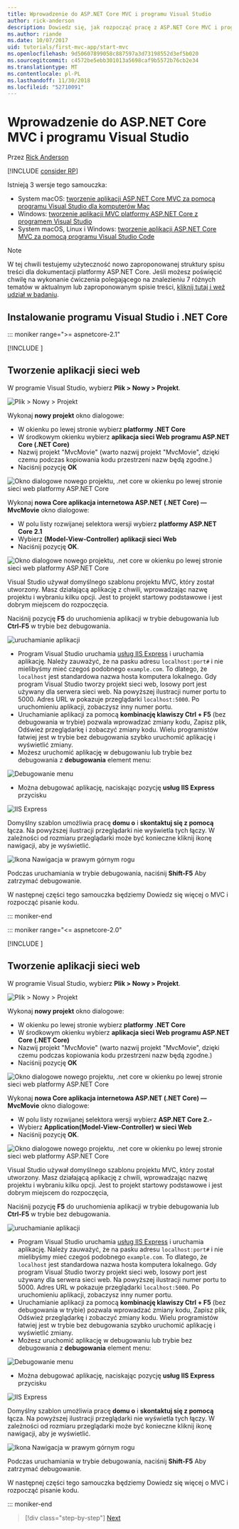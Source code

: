 ```yaml
---
title: Wprowadzenie do ASP.NET Core MVC i programu Visual Studio
author: rick-anderson
description: Dowiedz się, jak rozpocząć pracę z ASP.NET Core MVC i programu Visual Studio.
ms.author: riande
ms.date: 10/07/2017
uid: tutorials/first-mvc-app/start-mvc
ms.openlocfilehash: 9d50607899058c887597a3d73198552d3ef5b020
ms.sourcegitcommit: c4572be5ebb301013a5698caf9b5572b76cb2e34
ms.translationtype: MT
ms.contentlocale: pl-PL
ms.lasthandoff: 11/30/2018
ms.locfileid: "52710091"
---
```

# <a name="get-started-with-aspnet-core-mvc-and-visual-studio"></a>Wprowadzenie do ASP.NET Core MVC i programu Visual Studio

Przez [Rick Anderson](https://twitter.com/RickAndMSFT)

[!INCLUDE [consider RP](~/includes/razor.md)]

Istnieją 3 wersje tego samouczka:

* System macOS: [tworzenie aplikacji ASP.NET Core MVC za pomocą programu Visual Studio dla komputerów Mac](xref:tutorials/first-mvc-app-mac/start-mvc)
* Windows: [tworzenie aplikacji MVC platformy ASP.NET Core z programem Visual Studio](xref:tutorials/first-mvc-app/start-mvc)
* System macOS, Linux i Windows: [tworzenie aplikacji ASP.NET Core MVC za pomocą programu Visual Studio Code](xref:tutorials/first-mvc-app-xplat/start-mvc)

> [!NOTE]
> W tej chwili testujemy użyteczność nowo zaproponowanej struktury spisu treści dla dokumentacji platformy ASP.NET Core.  Jeśli możesz poświęcić chwilę na wykonanie ćwiczenia polegającego na znalezieniu 7 różnych tematów w aktualnym lub zaproponowanym spisie treści, [kliknij tutaj i weź udział w badaniu](https://dpk4xbh5.optimalworkshop.com/treejack/rps16hd5).

## <a name="install-visual-studio-and-net-core"></a>Instalowanie programu Visual Studio i .NET Core

::: moniker range=">= aspnetcore-2.1"

[!INCLUDE [](~/includes/net-core-prereqs-windows.md)]

## <a name="create-a-web-app"></a>Tworzenie aplikacji sieci web

W programie Visual Studio, wybierz **Plik > Nowy > Projekt**.

![Plik > Nowy > Projekt](start-mvc/_static/alt_new_project.png)

Wykonaj **nowy projekt** okno dialogowe:

* W okienku po lewej stronie wybierz **platformy .NET Core**
* W środkowym okienku wybierz **aplikacja sieci Web programu ASP.NET Core (.NET Core)**
* Nazwij projekt "MvcMovie" (warto nazwij projekt "MvcMovie", dzięki czemu podczas kopiowania kodu przestrzeni nazw będą zgodne.)
* Naciśnij pozycję **OK**

![Okno dialogowe nowego projektu, .net core w okienku po lewej stronie sieci web platformy ASP.NET Core ](start-mvc/_static/new_project2-21.png)

Wykonaj **nowa Core aplikacja internetowa ASP.NET (.NET Core) — MvcMovie** okno dialogowe:

* W polu listy rozwijanej selektora wersji wybierz **platformy ASP.NET Core 2.1**
* Wybierz **(Model-View-Controller) aplikacji sieci Web**
* Naciśnij pozycję **OK**.

![Okno dialogowe nowego projektu, .net core w okienku po lewej stronie sieci web platformy ASP.NET Core ](start-mvc/_static/new_project22-21.png)

Visual Studio używał domyślnego szablonu projektu MVC, który został utworzony. Masz działającą aplikację z chwili, wprowadzając nazwę projektu i wybraniu kilku opcji. Jest to projekt startowy podstawowe i jest dobrym miejscem do rozpoczęcia.

Naciśnij pozycję **F5** do uruchomienia aplikacji w trybie debugowania lub **Ctrl-F5** w trybie bez debugowania.
<!-- These images are also used by uid: tutorials/first-mvc-app-xplat/start-mvc -->
![uruchamianie aplikacji](start-mvc/_static/1.png)

* Program Visual Studio uruchamia [usług IIS Express](/iis/extensions/introduction-to-iis-express/iis-express-overview) i uruchamia aplikację. Należy zauważyć, że na pasku adresu `localhost:port#` i nie mielibyśmy mieć czegoś podobnego `example.com`. To dlatego, że `localhost` jest standardowa nazwa hosta komputera lokalnego. Gdy program Visual Studio tworzy projekt sieci web, losowy port jest używany dla serwera sieci web. Na powyższej ilustracji numer portu to 5000. Adres URL w pokazuje przeglądarki `localhost:5000`. Po uruchomieniu aplikacji, zobaczysz inny numer portu.
* Uruchamianie aplikacji za pomocą **kombinację klawiszy Ctrl + F5** (bez debugowania w trybie) pozwala wprowadzać zmiany kodu, Zapisz plik, Odśwież przeglądarkę i zobaczyć zmiany kodu. Wielu programistów łatwiej jest w trybie bez debugowania szybko uruchomić aplikację i wyświetlić zmiany.
* Możesz uruchomić aplikację w debugowaniu lub trybie bez debugowania z **debugowania** element menu:

![Debugowanie menu](start-mvc/_static/debug_menu.png)

* Można debugować aplikację, naciskając pozycję **usług IIS Express** przycisku

![IIS Express](start-mvc/_static/iis_express.png)

Domyślny szablon umożliwia pracę **domu o** i **skontaktuj się z pomocą** łącza. Na powyższej ilustracji przeglądarki nie wyświetla tych łączy. W zależności od rozmiaru przeglądarki może być konieczne kliknij ikonę nawigacji, aby je wyświetlić.

![Ikona Nawigacja w prawym górnym rogu](start-mvc/_static/2.png)

Podczas uruchamiania w trybie debugowania, naciśnij **Shift-F5** Aby zatrzymać debugowanie.

W następnej części tego samouczka będziemy Dowiedz się więcej o MVC i rozpocząć pisanie kodu.

::: moniker-end

::: moniker range="<= aspnetcore-2.0"

[!INCLUDE [](~/includes/net-core-prereqs.md)]

## <a name="create-a-web-app"></a>Tworzenie aplikacji sieci web

W programie Visual Studio, wybierz **Plik > Nowy > Projekt**.

![Plik > Nowy > Projekt](start-mvc/_static/alt_new_project.png)

Wykonaj **nowy projekt** okno dialogowe:

* W okienku po lewej stronie wybierz **platformy .NET Core**
* W środkowym okienku wybierz **aplikacja sieci Web programu ASP.NET Core (.NET Core)**
* Nazwij projekt "MvcMovie" (warto nazwij projekt "MvcMovie", dzięki czemu podczas kopiowania kodu przestrzeni nazw będą zgodne.)
* Naciśnij pozycję **OK**

![Okno dialogowe nowego projektu, .net core w okienku po lewej stronie sieci web platformy ASP.NET Core ](start-mvc/_static/new_project2.png)

Wykonaj **nowa Core aplikacja internetowa ASP.NET (.NET Core) — MvcMovie** okno dialogowe:

* W polu listy rozwijanej selektora wersji wybierz **ASP.NET Core 2.-**
* Wybierz **Application(Model-View-Controller) w sieci Web**
* Naciśnij pozycję **OK**.

![Okno dialogowe nowego projektu, .net core w okienku po lewej stronie sieci web platformy ASP.NET Core ](start-mvc/_static/new_project22.png)

Visual Studio używał domyślnego szablonu projektu MVC, który został utworzony. Masz działającą aplikację z chwili, wprowadzając nazwę projektu i wybraniu kilku opcji. Jest to projekt startowy podstawowe i jest dobrym miejscem do rozpoczęcia,

Naciśnij pozycję **F5** do uruchomienia aplikacji w trybie debugowania lub **Ctrl-F5** w trybie bez debugowania.
<!-- These images are also used by uid: tutorials/first-mvc-app-xplat/start-mvc -->
![uruchamianie aplikacji](start-mvc/_static/1.png)

* Program Visual Studio uruchamia [usług IIS Express](/iis/extensions/introduction-to-iis-express/iis-express-overview) i uruchamia aplikację. Należy zauważyć, że na pasku adresu `localhost:port#` i nie mielibyśmy mieć czegoś podobnego `example.com`. To dlatego, że `localhost` jest standardowa nazwa hosta komputera lokalnego. Gdy program Visual Studio tworzy projekt sieci web, losowy port jest używany dla serwera sieci web. Na powyższej ilustracji numer portu to 5000. Adres URL w pokazuje przeglądarki `localhost:5000`. Po uruchomieniu aplikacji, zobaczysz inny numer portu.
* Uruchamianie aplikacji za pomocą **kombinację klawiszy Ctrl + F5** (bez debugowania w trybie) pozwala wprowadzać zmiany kodu, Zapisz plik, Odśwież przeglądarkę i zobaczyć zmiany kodu. Wielu programistów łatwiej jest w trybie bez debugowania szybko uruchomić aplikację i wyświetlić zmiany.
* Możesz uruchomić aplikację w debugowaniu lub trybie bez debugowania z **debugowania** element menu:

![Debugowanie menu](start-mvc/_static/debug_menu.png)

* Można debugować aplikację, naciskając pozycję **usług IIS Express** przycisku

![IIS Express](start-mvc/_static/iis_express.png)

Domyślny szablon umożliwia pracę **domu o** i **skontaktuj się z pomocą** łącza. Na powyższej ilustracji przeglądarki nie wyświetla tych łączy. W zależności od rozmiaru przeglądarki może być konieczne kliknij ikonę nawigacji, aby je wyświetlić.

![Ikona Nawigacja w prawym górnym rogu](start-mvc/_static/2.png)

Podczas uruchamiania w trybie debugowania, naciśnij **Shift-F5** Aby zatrzymać debugowanie.

W następnej części tego samouczka będziemy Dowiedz się więcej o MVC i rozpocząć pisanie kodu.

::: moniker-end

> [!div class="step-by-step"]
> [Next](adding-controller.md)  
